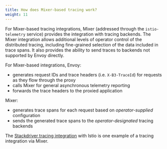 ```yaml
---
title: How does Mixer-based tracing work?
weight: 11
---
```


For Mixer-based tracing integrations, Mixer (addressed through the `istio-telemetry` service) provides the integration with tracing backends. The Mixer integration allows additional levels of operator control of the distributed tracing, including fine-grained selection of the data included in trace spans. It also provides the ability to send traces to backends not supported by Envoy directly.

For Mixer-based integrations, Envoy:

- generates request IDs and trace headers (i.e. `X-B3-TraceId`) for requests as they flow through the proxy
- calls Mixer for general asynchronous telemetry reporting
- forwards the trace headers to the proxied application

Mixer:

- generates trace spans for each request based on *operator-supplied* configuration
- sends the generated trace spans to the *operator-designated* tracing backends

The [Stackdriver tracing integration](https://cloud.google.com/istio/docs/istio-on-gke/installing#enabling_tracing) with Istio is one example of a tracing integration via Mixer.
